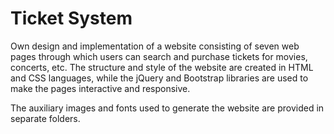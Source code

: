 # Ticket System 

Own design and implementation of a website consisting of seven web pages through which users can search and purchase tickets for movies, concerts, etc.
The structure and style of the website are created in HTML and CSS languages, while the jQuery and Bootstrap libraries are used to make the pages interactive and responsive. 

The аuxiliary images and fonts used to generate the website are provided in separate folders.

